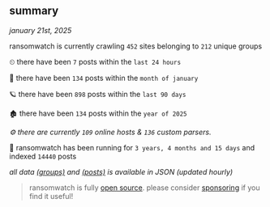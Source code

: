
## summary
_january 21st, 2025_

ransomwatch is currently crawling `452` sites belonging to `212` unique groups

⏲ there have been `7` posts within the `last 24 hours`

🦈 there have been `134` posts within the `month of january`

🪐 there have been `898` posts within the `last 90 days`

🏚 there have been `134` posts within the `year of 2025`

_⚙️ there are currently `109` online hosts & `136` custom parsers._

🦕 ransomwatch has been running for `3 years, 4 months and 15 days` and indexed `14440` posts

_all data  [(groups)](http://ransomwhat.telemetry.ltd/groups) and [(posts)](http://ransomwhat.telemetry.ltd/posts) is available in JSON (updated hourly)_

> ransomwatch is fully [open source](https://github.com/joshhighet/ransomwatch#ransomwatch--). please consider [sponsoring](https://github.com/sponsors/joshhighet) if you find it useful!
